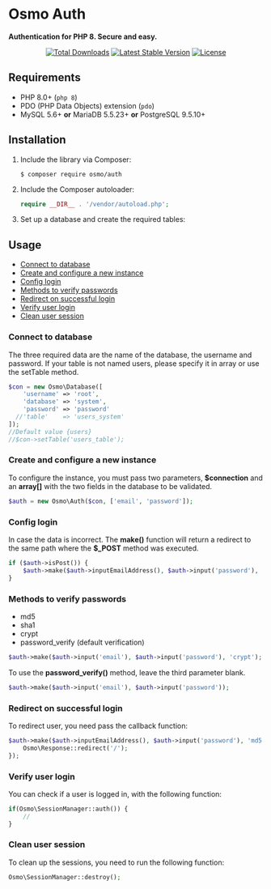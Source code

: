 ﻿# Osmo Auth

**Authentication for PHP 8. Secure and easy.**

<p align="center">
<a href="https://packagist.org/packages/osmo/auth"><img src="https://poser.pugx.org/osmo/auth/d/total.svg" alt="Total Downloads"></a>
<a href="https://packagist.org/packages/osmo/auth"><img src="https://poser.pugx.org/osmo/auth/v1.0.0/stable.svg" alt="Latest Stable Version"></a>
<a href="https://packagist.org/packages/osmo/auth"><img src="https://poser.pugx.org/osmo/auth/license.svg" alt="License"></a>
</p>

## Requirements
* PHP 8.0+ (`php 8`)
* PDO (PHP Data Objects) extension (`pdo`)
* MySQL 5.6+ **or** MariaDB 5.5.23+ **or** PostgreSQL 9.5.10+

## Installation
1. Include the library via Composer:

   ```
   $ composer require osmo/auth
   ```

1. Include the Composer autoloader:

   ```php
   require __DIR__ . '/vendor/autoload.php';
   ```

1. Set up a database and create the required tables:

## Usage
* [Connect to database](#connect-to-database)
* [Create and configure a new instance](#create-and-configure-a-new-instance)
* [Config login](#config-login)
* [Methods to verify passwords](#methods-to-verify-passwords)
* [Redirect on successful login](#redirect-on-successful-login)
* [Verify user login](#verify-user-login)
* [Clean user session](#clean-user-session)

### Connect to database

The three required data are the name of the database, the username and password. If your table is not named users, please specify it in array or use the setTable method.

```php
$con = new Osmo\Database([
    'username' => 'root',
    'database' => 'system',
    'password' => 'password'
  //'table'    => 'users_system' 
]);
//Default value {users}
//$con->setTable('users_table');
```

### Create and configure a new instance

To configure the instance, you must pass two parameters, **$connection** and an **array[]** with the two fields in the database to be validated.

```php
$auth = new Osmo\Auth($con, ['email', 'password']);
```

### Config login

In case the data is incorrect. The **make()** function will return a redirect to the same path where the **$_POST** method was executed.

```php
if ($auth->isPost()) {
    $auth->make($auth->inputEmailAddress(), $auth->input('password'), 'md5');
}
```

### Methods to verify passwords

* md5
* sha1
* crypt
* password_verify (default verification)

```php
$auth->make($auth->input('email'), $auth->input('password'), 'crypt');
```

To use the **password_verify()** method, leave the third parameter blank.

```php
$auth->make($auth->input('email'), $auth->input('password'));
```

### Redirect on successful login

To redirect user, you need pass the callback function:

```php
$auth->make($auth->inputEmailAddress(), $auth->input('password'), 'md5', function (){
    Osmo\Response::redirect('/');
});
```

### Verify user login

You can check if a user is logged in, with the following function:

```php
if(Osmo\SessionManager::auth()) {
    //
}
```

### Clean user session

To clean up the sessions, you need to run the following function:

```php
Osmo\SessionManager::destroy();
```
